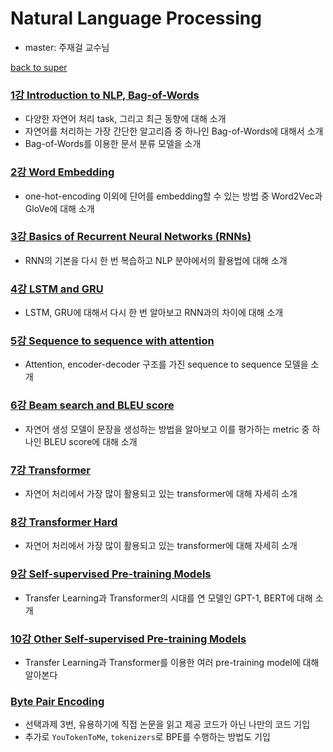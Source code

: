 # Natural Language Processing
- master: 주재걸 교수님

[back to super](https://github.com/jinmang2/boostcamp_ai_tech_2/tree/main/u-stage)

### [1강 Introduction to NLP, Bag-of-Words](https://github.com/jinmang2/boostcamp_ai_tech_2/tree/main/u-stage/nlp/ch01_intro)
- 다양한 자연어 처리 task, 그리고 최근 동향에 대해 소개
- 자연어를 처리하는 가장 간단한 알고리즘 중 하나인 Bag-of-Words에 대해서 소개
- Bag-of-Words를 이용한 문서 분류 모델을 소개

### [2강 Word Embedding](https://github.com/jinmang2/boostcamp_ai_tech_2/tree/main/u-stage/nlp/ch02_word_embedding)
- one-hot-encoding 이외에 단어를 embedding할 수 있는 방법 중 Word2Vec과 GloVe에 대해 소개

### [3강 Basics of Recurrent Neural Networks (RNNs)](https://github.com/jinmang2/boostcamp_ai_tech_2/tree/main/u-stage/nlp/ch03_rnn)
- RNN의 기본을 다시 한 번 복습하고 NLP 분야에서의 활용법에 대해 소개

### [4강 LSTM and GRU](https://github.com/jinmang2/boostcamp_ai_tech_2/tree/main/u-stage/nlp/ch04_rnn_variant)
- LSTM, GRU에 대해서 다시 한 번 알아보고 RNN과의 차이에 대해 소개

### [5강 Sequence to sequence with attention](https://github.com/jinmang2/boostcamp_ai_tech_2/tree/main/u-stage/nlp/ch05_seq2seq)
- Attention, encoder-decoder 구조를 가진 sequence to sequence 모델을 소개

### [6강 Beam search and BLEU score](https://github.com/jinmang2/boostcamp_ai_tech_2/tree/main/u-stage/nlp/ch06_beam_search)
- 자연어 생성 모델이 문장을 생성하는 방법을 알아보고 이를 평가하는 metric 중 하나인 BLEU score에 대해 소개

### [7강 Transformer](https://github.com/jinmang2/boostcamp_ai_tech_2/tree/main/u-stage/nlp/ch07_transformer)
- 자연어 처리에서 가장 많이 활용되고 있는 transformer에 대해 자세히 소개

### [8강 Transformer Hard](https://github.com/jinmang2/boostcamp_ai_tech_2/tree/main/u-stage/nlp/ch08_transformer_hard)
- 자연어 처리에서 가장 많이 활용되고 있는 transformer에 대해 자세히 소개

### [9강 Self-supervised Pre-training Models](https://github.com/jinmang2/boostcamp_ai_tech_2/tree/main/u-stage/nlp/ch09_gpt_and_bert)
- Transfer Learning과 Transformer의 시대를 연 모델인 GPT-1, BERT에 대해 소개

### [10강 Other Self-supervised Pre-training Models](https://github.com/jinmang2/boostcamp_ai_tech_2/tree/main/u-stage/nlp/ch10_other_selfsup)
- Transfer Learning과 Transformer를 이용한 여러 pre-training model에 대해 알아본다

### [Byte Pair Encoding](https://github.com/jinmang2/boostcamp_ai_tech_2/tree/main/u-stage/nlp/bpe)
- 선택과제 3번, 유용하기에 직접 논문을 읽고 제공 코드가 아닌 나만의 코드 기입
- 추가로 `YouTokenToMe`, `tokenizers`로 BPE를 수행하는 방법도 기입
